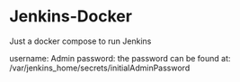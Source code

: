 # Jenkins-Docker
Just a docker compose to run Jenkins

username: Admin
password: the password can be found at: /var/jenkins_home/secrets/initialAdminPassword
